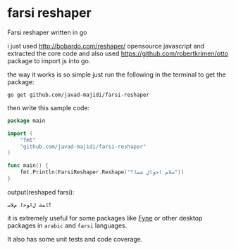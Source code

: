 # farsi reshaper
Farsi reshaper written in go 

i just used http://bobardo.com/reshaper/ opensource javascript and extracted the core code and also used https://github.com/robertkrimen/otto 
package to import js into go.

the way it works is so simple just run the following in the terminal to get the package:
```
go get github.com/javad-majidi/farsi-reshaper
```
then write this sample code:
```go
package main

import (
	"fmt"
	"github.com/javad-majidi/farsi-reshaper"
)

func main() {
	fmt.Println(FarsiReshaper.Reshape("سلام احوال شما؟"))
}

```
output(reshaped farsi):
```
؟ﺎﻤﺷ ﻝﺍﻮﺣﺍ ﻡﻼﺳ
```

it is extremely useful for some packages like [Fyne](https://github.com/fyne-io/fyne) or other desktop packages in `arabic` and `farsi` languages.

It also has some unit tests and code coverage.
